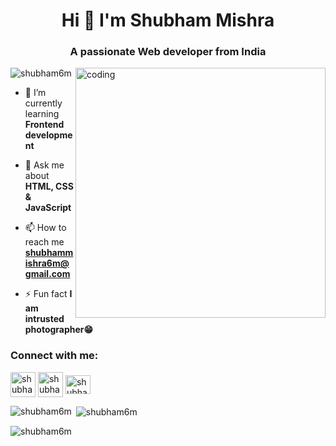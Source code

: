 <h1 align="center">Hi 👋 I'm Shubham Mishra</h1>
<h3 align="center">A passionate Web developer from India</h3>
<image align="right" alt="coding" width="400" src="https://user-images.githubusercontent.com/55389276/140866485-8fb1c876-9a8f-4d6a-98dc-08c4981eaf70.gif">
<p align="left"> <img src="https://komarev.com/ghpvc/?username=shubham6m&label=Profile%20views&color=0e75b6&style=flat" alt="shubham6m" /> </p>

- 🌱 I’m currently learning **Frontend development**

- 💬 Ask me about **HTML, CSS & JavaScript**

- 📫 How to reach me **shubhammishra6m@gmail.com**

- ⚡ Fun fact **I am intrusted photographer😁**

<h3 align="left">Connect with me:</h3>
<p align="left">
<a href="https://linkedin.com/in/shubham6m" target="blank"><img align="center" src="https://cdn-icons-png.flaticon.com/128/3536/3536569.png" alt="shubham6m" height="40" width="40" /></a>
<a href="https://instagram.com/shubham6m" target="blank"><img align="center" src="https://cdn-icons-png.flaticon.com/128/3661/3661391.png" alt="shubham6m" height="40" width="40" /></a>
<a href="https://www.codechef.com/users/shubham6m" target="blank"><img align="center" src="https://cdn.jsdelivr.net/npm/simple-icons@3.1.0/icons/codechef.svg" alt="shubham6m" height="30" width="40" /></a>
</p>
<p><img align="left" src="https://github-readme-stats.vercel.app/api/top-langs?username=shubham6m&show_icons=true&locale=en&layout=compact" alt="shubham6m" /></p>

<p>&nbsp;<img align="center" src="https://github-readme-stats.vercel.app/api?username=shubham6m&show_icons=true&locale=en" alt="shubham6m" /></p>

<p><img align="center" src="https://github-readme-streak-stats.herokuapp.com/?user=shubham6m&" alt="shubham6m" /></p>
